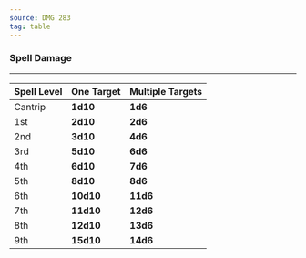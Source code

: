 ```yaml
---
source: DMG 283
tag: table
---
```


### Spell Damage
---
|Spell Level|One Target|Multiple Targets|
|-----|-----|-----|
|Cantrip|**1d10**|**1d6**|
|1st|**2d10**|**2d6**|
|2nd|**3d10**|**4d6**|
|3rd|**5d10**|**6d6**|
|4th|**6d10**|**7d6**|
|5th|**8d10**|**8d6**|
|6th|**10d10**|**11d6**|
|7th|**11d10**|**12d6**|
|8th|**12d10**|**13d6**|
|9th|**15d10**|**14d6**|
